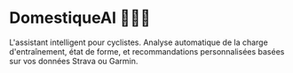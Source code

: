 # DomestiqueAI 🚴‍♂️🤖

L'assistant intelligent pour cyclistes. Analyse automatique de la charge d'entraînement, état de forme, et recommandations personnalisées basées sur vos données Strava ou Garmin.